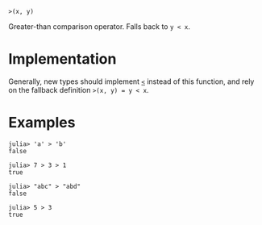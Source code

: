 ```
>(x, y)
```

Greater-than comparison operator. Falls back to `y < x`.

# Implementation

Generally, new types should implement [`<`](@ref) instead of this function, and rely on the fallback definition `>(x, y) = y < x`.

# Examples

```jldoctest
julia> 'a' > 'b'
false

julia> 7 > 3 > 1
true

julia> "abc" > "abd"
false

julia> 5 > 3
true
```
